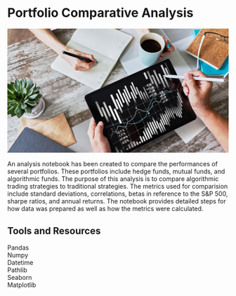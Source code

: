 # Portfolio Comparative Analysis

![protfolio_analysis](./Images/portfolio-analysis.png)


An analysis notebook has been created to compare the performances of several portfolios.  These portfolios include hedge funds, mutual funds, and algorithmic funds.  The purpose of this analysis is to compare algorithmic trading strategies to traditional strategies.  The metrics used for comparision include standard deviations, correlations, betas in reference to the S&P 500, sharpe ratios, and annual returns.  The notebook provides detailed steps for how data was prepared as well as how the metrics were calculated.  


## Tools and Resources

Pandas  
Numpy  
Datetime  
Pathlib  
Seaborn  
Matplotlib  
